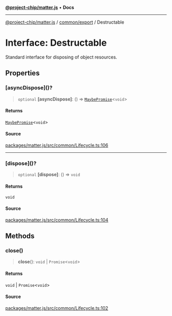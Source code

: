 [**@project-chip/matter.js**](../../../README.md) • **Docs**

***

[@project-chip/matter.js](../../../modules.md) / [common/export](../README.md) / Destructable

# Interface: Destructable

Standard interface for disposing of object resources.

## Properties

### \[asyncDispose\]()?

> `optional` **\[asyncDispose\]**: () => [`MaybePromise`](../../../util/export/README.md#maybepromiset)\<`void`\>

#### Returns

[`MaybePromise`](../../../util/export/README.md#maybepromiset)\<`void`\>

#### Source

[packages/matter.js/src/common/Lifecycle.ts:106](https://github.com/project-chip/matter.js/blob/7a8cbb56b87d4ccf34bec5a9a95ab40a1711324f/packages/matter.js/src/common/Lifecycle.ts#L106)

***

### \[dispose\]()?

> `optional` **\[dispose\]**: () => `void`

#### Returns

`void`

#### Source

[packages/matter.js/src/common/Lifecycle.ts:104](https://github.com/project-chip/matter.js/blob/7a8cbb56b87d4ccf34bec5a9a95ab40a1711324f/packages/matter.js/src/common/Lifecycle.ts#L104)

## Methods

### close()

> **close**(): `void` \| `Promise`\<`void`\>

#### Returns

`void` \| `Promise`\<`void`\>

#### Source

[packages/matter.js/src/common/Lifecycle.ts:102](https://github.com/project-chip/matter.js/blob/7a8cbb56b87d4ccf34bec5a9a95ab40a1711324f/packages/matter.js/src/common/Lifecycle.ts#L102)
